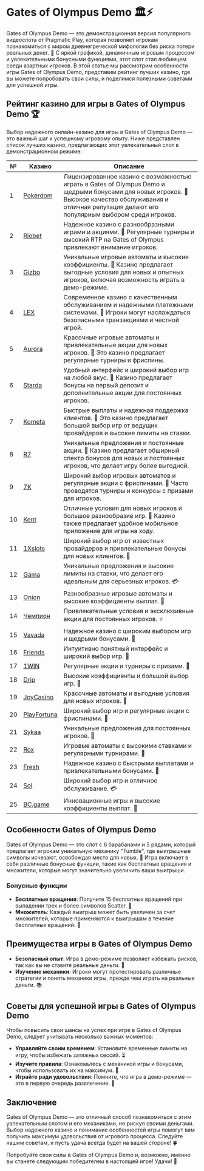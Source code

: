# Gates of Olympus Demo 🏛️⚡

Gates of Olympus Demo — это демонстрационная версия популярного видеослота от Pragmatic Play, которая позволяет игрокам познакомиться с миром древнегреческой мифологии без риска потери реальных денег. 🎉 С яркой графикой, динамичным игровым процессом и увлекательными бонусными функциями, этот слот стал любимцем среди азартных игроков. В этой статье мы рассмотрим особенности игры Gates of Olympus Demo, представим рейтинг лучших казино, где вы можете попробовать свои силы, и поделимся полезными советами для успешной игры.

## Рейтинг казино для игры в Gates of Olympus Demo 🏆

Выбор надежного онлайн-казино для игры в Gates of Olympus Demo — это важный шаг к успешному игровому опыту. Ниже представлен список лучших казино, предлагающих этот увлекательный слот в демонстрационном режиме:

| №  | Казино        | Описание                                                     |
|----|---------------|--------------------------------------------------------------|
| 1  | [Pokerdom](https://brandplay.link/4k77v2yx)   | Лицензированное казино с возможностью играть в Gates of Olympus Demo и щедрыми бонусами для новых игроков. 🌟 Высокое качество обслуживания и отличная репутация делают его популярным выбором среди игроков.    |
| 2  | [Riobet](https://brandplay.link/7xBLTPyj)      | Надежное казино с разнообразными играми и акциями. 🎊 Регулярные турниры и высокий RTP на Gates of Olympus привлекают внимание игроков.      |
| 3  | [Gizbo](https://brandplay.link/bprXw4YV)       | Уникальные игровые автоматы и высокие коэффициенты. 🎁 Казино предлагает выгодные условия для новых и опытных игроков, включая возможность играть в демо-режиме.                         |
| 4  | [LEX](https://brandplay.link/zW4hdDFV)         | Современное казино с качественным обслуживанием и надежными платежными системами. 💎 Игроки могут наслаждаться безопасными транзакциями и честной игрой.         |
| 5  | [Aurora](https://10trafic-stat2.com/click/668546556bcc6313411604bd/6766/13032/subaccount) | Красочные игровые автоматы и привлекательные акции для новых игроков. 🌈 Это казино предлагает регулярные турниры и фриспины.              |
| 6  | [Starda](https://brandplay.link/fB7xwRFL)      | Удобный интерфейс и широкий выбор игр на любой вкус. 🎲 Казино предлагает бонусы на первый депозит и дополнительные акции для постоянных игроков.          |
| 7  | [Kometa](https://brandplay.link/8ZymQJV8)      | Быстрые выплаты и надежная поддержка клиентов. 🌌 Это казино предлагает большой выбор игр от ведущих провайдеров и высокие лимиты на ставки.             |
| 8  | [R7](https://brandplay.link/bMd3Yjsw)          | Уникальные предложения и постоянные акции. 🎀 Казино предлагает обширный спектр бонусов для новых и постоянных игроков, что делает игру более выгодной.                 |
| 9  | [7K](https://brandplay.link/BvQyFShp)          | Широкий выбор игровых автоматов и регулярные акции с фриспинами. 💫 Часто проводятся турниры и конкурсы с призами для игроков.               |
| 10 | [Kent](https://brandplay.link/Fv2WP3js)        | Отличные условия для новых игроков и большое разнообразие игр. 📱 Казино также предлагает удобное мобильное приложение для игры на ходу.          |
| 11 | [1Xslots](https://brandplay.link/hSB1khtr)     | Широкий выбор игр от известных провайдеров и привлекательные бонусы для новых клиентов. 🎉 |
| 12 | [Gama](https://brandplay.link/j6NMKsDz)        | Уникальные предложения и высокие лимиты на ставки, что делает его идеальным для серьезных игроков. 💳 |
| 13 | [Onion](https://brandplay.link/zBGRVpQ9)       | Разнообразные игровые автоматы и высокие коэффициенты выплат. 🎰 |
| 14 | [Чемпион](https://temon-gter.cfd/go/lRq?p80412p304504pcc44t17455) | Привлекательные условия и эксклюзивные акции для постоянных игроков. ⭐ |
| 15 | [Vavada](https://vavadapartner.pro/?promo=ea5c9275-6854-4505-94fc-95ab18221945-linkb2) | Надежное казино с широким выбором игр и щедрыми бонусами. 🎊 |
| 16 | [Friends](https://gofriends.vc/linkb2)         | Интуитивно понятный интерфейс и широкий выбор игр. 🎈 |
| 17 | [1WIN](https://brandplay.link/smXVpBbG)        | Регулярные акции и турниры с призами. 💫 |
| 18 | [Drip](https://drp-ircp01.com/c07e6a3db)       | Высокие коэффициенты и большой выбор игр. 💎 |
| 19 | [JoyCasino](https://rpc30.call2me.pro/?/ru/registration?apkpop=0&partner=p24970p3291217pc98f) | Красочные автоматы и выгодные условия для новых игроков. 🎊 |
| 20 | [PlayFortuna](https://fortunapromo.net/alt/playfortuna/registration?0dc4a9362a71feb7e3f165fb8e766f70) | Широкий выбор игр и регулярные акции с фриспинами. 🎁 |
| 21 | [Sykaa](https://s-two-way.com/?source=linkb2&pid=30697) | Уникальные предложения для постоянных игроков. 🎀 |
| 22 | [Rox](https://rox-pvwfpjgcxe.com/cb1ee18a5)     | Игровые автоматы с высокими ставками и регулярными турнирами. 🎯 |
| 23 | [Fresh](https://fresh-eumwkxwao.com/c3f7b485d)  | Надежное казино с быстрыми выплатами и привлекательными бонусами. 🌟 |
| 24 | [Sol](https://sol-mmtdzfbaco.com/cb2415bca)     | Широкий выбор игр и отличное обслуживание. 💳 |
| 25 | [BC.game](https://partnerbcgame.com/dcc53d441)  | Инновационные игры и высокие коэффициенты выплат. 🚀 |

## Особенности Gates of Olympus Demo

Gates of Olympus Demo — это слот с 6 барабанами и 5 рядами, который предлагает игрокам уникальную механику "Tumble", где выигрышные символы исчезают, освобождая место для новых. 🎢 Игра включает в себя различные бонусные функции, такие как бесплатные вращения и множители, которые могут значительно увеличить ваши выигрыши.

### Бонусные функции

- **Бесплатные вращения**: Получите 15 бесплатных вращений при выпадении трех и более символов Scatter. 🎡
- **Множитель**: Каждый выигрыш может быть увеличен за счет множителей, которые применяются к выигрышам в течение бесплатных вращений. 🎁

## Преимущества игры в Gates of Olympus Demo

- **Безопасный опыт**: Игра в демо-режиме позволяет избежать рисков, так как вы не ставите реальные деньги. 🌈
- **Изучение механики**: Игроки могут протестировать различные стратегии и понять механики игры, прежде чем играть на реальные деньги. 📚

## Советы для успешной игры в Gates of Olympus Demo

Чтобы повысить свои шансы на успех при игре в Gates of Olympus Demo, следует учитывать несколько важных моментов:

- **Управляйте своим временем**: Установите временные лимиты на игру, чтобы избежать затяжных сессий. ⏳
- **Изучите правила**: Ознакомьтесь с механикой игры и бонусами, чтобы использовать их на максимум. 📜
- **Играйте ради удовольствия**: Помните, что игра в демо-режиме — это в первую очередь развлечение. 🎊

## Заключение

Gates of Olympus Demo — это отличный способ познакомиться с этим увлекательным слотом и его механиками, не рискуя своими деньгами. Выбор надежного казино и понимание особенностей игры помогут вам получить максимум удовольствия от игрового процесса. Следуйте нашим советам, и пусть удача всегда будет на вашей стороне! 🍀

Попробуйте свои силы в Gates of Olympus Demo и, возможно, именно вы станете следующим победителем в настоящей игре! Удачи! 🎉
